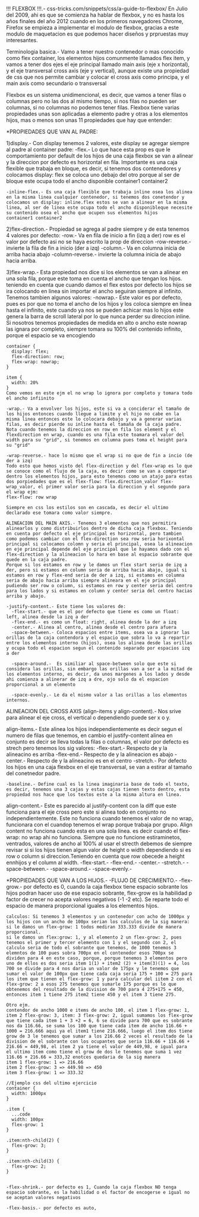 !!! FLEXBOX !!!.- css-tricks.com/snippets/css/a-guide-to-flexbox/
En Julio del 2009, ahi es que se comienza ha hablar de flexbox, y no es hasta los años finales del año 2012 cuando en los primeros navegadores Chrome, Firefox se empieza a implementar el modulo de flexbox, gracias a este modulo de maquetacion es que podemos hacer diseños y prpruestas muy interesantes.

Terminologia basica.-
Vamo a tener nuestro contenedor o mas conocido como flex container, los elementos hijos comunmente llamados flex item, y vamos a tener dos ejes el eje principal llamado main axis (eje x horizontal), y el eje transversal cross axis (eje y vertical), aunque existe una propiedad de css que nos permite cambiar y colocar el cross axis como principa, y el main axis como secundario o transversal

Flexbox es un sistema unidimencional, es decir, que vamos a tener filas o columnas pero no las dos al mismo tiempo, si nos filas no pueden ser columnas, si no columnas no podemos tener filas. 
Flexbox tiene varias propiedades unas son aplicadas a elemento padre y otras a los elementos hijos, mas o menos son unas 11 propiedades que hay que entender:

*PROPIEDADES QUE VAN AL PADRE:

  1)display.- Con display tenemos 2 valores, este display se agregar siempre al padre al container padre:
    -flex.- Lo que hace esta prop es que le comportamiento por default de los hijos de una caja flexbox se van a alinear y la direccion por defecto es horizontal en fila. Importante es una caja flexible que trabaja en bloque, es decir, si tenemos dos contenedores y colocamos display: flex se coloca uno debajo del otro porque al ser de bloque este ocupa todo el ancho disponible
    container1
    container2

    -inline-flex.- Es una caja flexible que trabaja inline osea los alinea en la misma linea cualquier contenedor, si tenemos dos conetendor y colocamos un display: inline.flex estos se van a alinear en la misma linea, al ser de linea este ocupa todo el ancho disponibleque necesite su contenido osea el ancho que ocupen sus elementos hijos
    container1 container2

  2)flex-direction.- Propiedad se agrega al padre siempre y de esta tenemos 4 valores por defecto:
    -row.- Va en fila de inicio a fin (izq a der) row es el valor por defecto asi no se haya escrito la prop de direccion
    -row-reverse.- invierte la fila de fin a inicio (der a izq)
    -column.- Va en columna inicia de arriba hacia abajo
    -column-reverse.- invierte la columna inicia de abajo hacia arriba.

  3)flex-wrap.- Esta propiedad nos dice si los elementos se van a alinear en una sola fila, porque este toma en cuenta el ancho que tengan los hijos. teniendo en cuenta que cuando damos el flex estos por defecto los hijos se ira colocando en linea sin importar el ancho seguiran siempre al infinito. Tenemos tambien algunos valores:
    -nowrap.- Este valor es por defecto, pues es por que no toma el ancho de los hijos y los coloca siempre en linea hasta el infinito, este cuando ya nos se pueden achicar mas lo hijos este genera la barra de scroll lateral por lo que nunca perder su direccion inline.
    Si nosotros tenemos propiedades de medida en alto o ancho este nowrap las ignara por completo, siempre tomara su 100% del contenido infinito, porque el espacio  se va encogiendo

    container {
      display: flex;
      flex-direction: row;
      flex-wrap: nowrap;
    }

    item {
      width: 20%
    }
    Como vemos en este ejm el no wrap lo ignora por completo y tomara todo el ancho infiinito

    -wrap.- Va a envolver los hijos, este si va a conciderar el tamaño de los hijos entonces cuando llegue a limite y el hijo no cabe en la misma linea entonces este lo colocara debajo y va a generar varias filas, es decir pierde su inline hasta el tamaña de la caja padre.
    Nota cuando tenemos la direccion en row en fila los element y el flexdirection en wrap, cuando es una fila este toamara el valor del width para su "grid", si tenemos en columna pues toma el height para su "grid"

    -wrap-reverse.- hace lo mismo que el wrap si no que de fin a incio (de der a izq)
    Todo esto que hemos visto del flex-direction y del flex-wrap es lo que se conoce como el flujo de la caja, es decir como se van a comportar dentro los elementos hijos, para esto tenemos como un atajo para estas dos porpiedades que es el flex-flow: flex.direction_valor flex-wrap_valor, el primer valor seria para la direccion y el segundo para el wrap ejm:
    flex-flow: row wrap

    Siempre en css los estilos son en cascada, es decir el ultimo declarado ese tomara como valor siempre.

    ALINEACION DEL MAIN AXIS.- Tenemos 3 elementos que nos permitira alinearlos y como distribuirlos dentro de dicha caja flexbox. Teniendo en cuenta por defecto el eje principal es horizontal, pero tambien como podemos cambiar con el flex-direction sea row seria horixontal principal si colocamos colomn y seria el principal, osea la alineacion en eje principal depende del eje principal que le hayamos dado con el flex-direction y la alineacion lo hara en base al espacio sobrante que quede en la caja padre.
    Porque si los estamos en row y le damos un flex start seria de izq a der, pero si estamos en column seria de arriba hacia abajo, igual si estamos en row y flex-end seria de der a izq, si estamos en columna seria de abajo hacia arriba siempre alineara en el eje principal pudiendo ser row o column, si estamos en row y center seria del centro para los lados y si estamos en column y center seria del centro hacias arriba y abajo.

    -justify-content.- Este tiene los valores de:
      -flex-start.- que es el por defecto que tiene es como un float: left, alinea desde la izq a der
      -flex-end.- es como un float: right, alinea desde la der a izq
      -center.- Alinea al centro, alinea desde el centro para afuera
      -space-between.- Coloca espacios entre items, osea va a ignorar las orillas de la caja contendora y el espacio que sobra lo va a repartir entre los elementos interno (hijos), osea los alinea desde las orillas y ocupa todo el espacion segun el contenido separado por espacios izq a der

      -space-around.-  Es similiar al space-between solo que este si considera las orillas, sin embargo las orillas van a ser a la mitad de los elementos interno, es decir, da unos margenes a los lados y desde ahi comienza a alinerar de izq a dre, ojo solo da el espacion proporcional a un elemento

      -space-evenly.- Le da el mismo valor a las orillas a los elementos internos.

  ALINEACION DEL CROSS AXIS (align-items y align-content).- Nos srive para alinear el eje cross, el vertical o dependiendo puede ser x o y.

  align-items.- Este alinea los hijos independientemente es decir segun el numero de filas que tenemos, en cambio el justify-content alinea en conjunto es decir se lleva todas la filas o columnas, el valor por defecto es strech pero tenemos los sig valores:
    -flex-start.- Respecto de y la alineacino es arriba
    -flex-end.- Respecto de y la alineacion es abajo
    -center.- Respecto de y la alineacino es en el centro
    -stretch.- Por defecto los hijos en una caja flexbox en el eje transversal, se van a estirar al tamaño del conetnedor padre.

    -baseline.- Define cual es la linea imaginaria base de todo el texto, es decir, tenemos una 3 cajas y estas cajas tienen texto dentro, esta propiedad nos hace que los textos este a la misma altura en linea.

  align-content.- Este es parecido al justify-content con la diff que este funciona para el eje cross pero este si alinea todo en conjunto no independientemente. Este no funciona cuando tenemos el valor de no wrap, funcionara con el cuandop tenemos el wrap porque trabaja por grupo. Align content no funciona cuando esta en una sola linea. es decir cuando el flex-wrap: no wrap ahi no funciona. Siempre que no funcione estiraminetos, ventrados, valores de ancho al 100% al usar el strecth debemos de siempre revisar si si los hijos tienen algun valor de height o width dependiendo si es row o column si direccion.Teniendo en cuenta que row obecede a height ennhijos y el column al width.
    -flex-start.-
    -flex-end.-
    -center.-
    -stretch.-
    -space-between.-
    -space-around.-
    -space-evenly.-

*PROPIEDADES QUE VAN A LOS HIJOS.-
  -FLUJO DE CRECIMIENTO.-
    -flex-grow.- por defecto es 0, cuando la caja flexbox tiene espacio sobrante los hijos podran hacer uso de ese espacio sobrante, flex-grow es la habilidad p factor de crecer no acepta valores negativos (-1 -2 etc). Se reparte todo el espacio de manera proporcional iguales a los elementos hijos.
    
    calculos: Si tenemos 3 elementos y un contenedor con acho de 1000px y los hijos con un ancho de 100px serian los calculos de la sig manera:
    si le damos un flex-grow: 1 todos mediran 333.333 divide de manera proporcional.
    si le damos un flex:grow: 1, y al elemento 2 un flex-grow: 2, pues tenemos el primer y tercer elemento con 1 y el segundo con 2, el calculo seria de todo el sobrante que tenemos, de 1000 tenemos 3 elemntos de 100 pues sobra 700px en el contenedor esos 700px se dividen para 4 en este caso, porque, porque tenemos 3 elementos pero uno de ellos es dos seria item 1(1) + item2 (2) + item(3)(1) = 4, los 700 se divide para 4 nos daria un valor de 175px y le tenemos que sumar el valor de 100px que tiene cada caja seria 175 + 100 = 275 para los item que tienen el flex-grow: 1 y para calcular del iitem 2 con el flex-grow: 2 a esos 275 tenemos que sumarle 175 porque es lo que obtenemos del resultado de la division de 700 para 4 275+175 = 450, entonces item 1 tiene 275 item2 tiene 450 y el item 3 tiene 275.

    Otro ejm.
    contendor de ancho 1000 e items de ancho 100, el item 1 flex-grow: 1, item 2 flex-grow: 3, item: 3 flex-grow: 2, igual sumamos los flex-grow que tiene cada item 1 + 3 +2 = 6, 6 se divide para 700 que es sobrante nos da 116.66, se suma los 100 que tiene cada item de ancho 116.66 + 1000 = 216.666 aqui ya el item1 tiene 216.666, luego el item dos tiene grow de 3 le tenemos que sumar a los 216.66 2 veces el resultado de la division de el sobrante con los ocupantes que seria 116.66 + 116.66 + 216.66 = 449,98, el item 2 ya tiene el valor de 449,98, e igual para el ultimo item como tiene el grow de dos le tenemos que suma 1 vez 116.66 + 216.66 = 333,32 enotces quedaria de la sig manera 
    item 1 flex-grow: 1 => 216.66
    item 2 flex-grow: 3 => 449.98 => 450
    item 3 flex-grow: 1 => 333.32

    //Ejemplo css del ultimo ejercicio
    container {
      width: 1000px
    }

    .item {
      ...code
      width: 100px
      flex-grow: 1
    }

    .item:nth-child(2) {
      flex-grow: 3;
    }

    .item:nth-child(3) {
      flex-grow: 2;
    }


    -flex-shrink.- por defecto es 1, Cuando la caja flexbox NO tenga espacio sobrante, es la habilidad o el factor de encogerse e igual no se aceptan valores negativos

    -flex-basis.- por defecto es auto, 